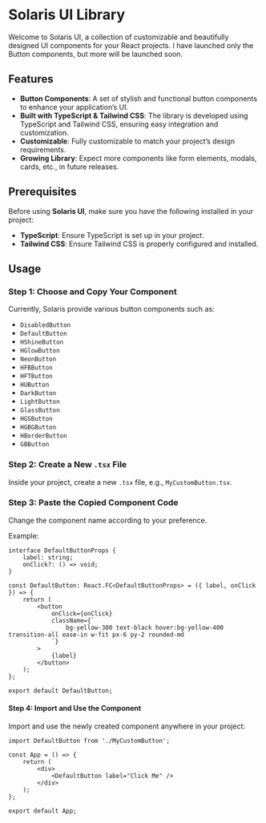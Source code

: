 # Solaris UI Library

Welcome to Solaris UI, a collection of customizable and beautifully designed UI components for your React projects. I have launched only the Button components, but more will be launched soon. 

## Features
- **Button Components**: A set of stylish and functional button components to enhance your application’s UI.
- **Built with TypeScript & Tailwind CSS**: The library is developed using TypeScript and Tailwind CSS, ensuring easy integration and customization.
- **Customizable**: Fully customizable to match your project’s design requirements.
- **Growing Library**: Expect more components like form elements, modals, cards, etc., in future releases.

## Prerequisites
Before using **Solaris UI**, make sure you have the following installed in your project:
- **TypeScript**: Ensure TypeScript is set up in your project.
- **Tailwind CSS**: Ensure Tailwind CSS is properly configured and installed.

## Usage

### Step 1: Choose and Copy Your Component
Currently, Solaris provide various button components such as:
- `DisabledButton`
- `DefaultButton`
- `HShineButton`
- `HGlowButton`
- `NeonButton`
- `HFBButton`
- `HFTButton`
- `HUButton`
- `DarkButton`
- `LightButton`
- `GlassButton`
- `HGSButton`
- `HGBGButton`
- `HBorderButton`
- `GBButton`

### Step 2: Create a New `.tsx` File
Inside your project, create a new `.tsx` file, e.g., `MyCustomButton.tsx`.

### Step 3: Paste the Copied Component Code
Change the component name according to your preference.

Example:

```tsx
interface DefaultButtonProps {
    label: string;
    onClick?: () => void;
}

const DefaultButton: React.FC<DefaultButtonProps> = ({ label, onClick }) => {
    return (
        <button
            onClick={onClick}
            className={`
                bg-yellow-300 text-black hover:bg-yellow-400 transition-all ease-in w-fit px-6 py-2 rounded-md
            `}
        >
            {label}
        </button>
    );
};

export default DefaultButton;
```

#### Step 4: Import and Use the Component
Import and use the newly created component anywhere in your project:

```tsx
import DefaultButton from './MyCustomButton';

const App = () => {
    return (
        <div>
            <DefaultButton label="Click Me" />
        </div>
    );
};

export default App;
```
